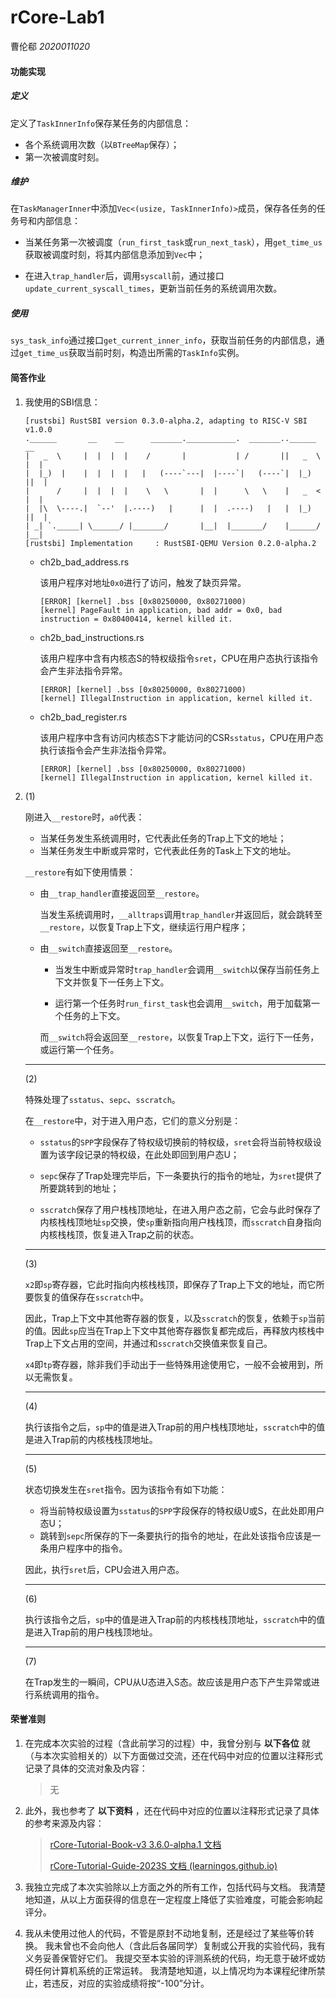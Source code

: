 # rCore-Lab1

曹伦郗 *2020011020*

#### 功能实现

##### 定义

定义了`TaskInnerInfo`保存某任务的内部信息：

- 各个系统调用次数（以`BTreeMap`保存）；
- 第一次被调度时刻。

##### 维护

在`TaskManagerInner`中添加`Vec<(usize, TaskInnerInfo)>`成员，保存各任务的任务号和内部信息：

- 当某任务第一次被调度（`run_first_task`或`run_next_task`），用`get_time_us`获取被调度时刻，将其内部信息添加到`Vec`中；

- 在进入`trap_handler`后，调用`syscall`前，通过接口`update_current_syscall_times`，更新当前任务的系统调用次数。

##### 使用

`sys_task_info`通过接口`get_current_inner_info`，获取当前任务的内部信息，通过`get_time_us`获取当前时刻，构造出所需的`TaskInfo`实例。

#### 简答作业

1. 我使用的SBI信息：

   ```
   [rustsbi] RustSBI version 0.3.0-alpha.2, adapting to RISC-V SBI v1.0.0
   .______       __    __      _______.___________.  _______..______   __
   |   _  \     |  |  |  |    /       |           | /       ||   _  \ |  |
   |  |_)  |    |  |  |  |   |   (----`---|  |----`|   (----`|  |_)  ||  |
   |      /     |  |  |  |    \   \       |  |      \   \    |   _  < |  |
   |  |\  \----.|  `--'  |.----)   |      |  |  .----)   |   |  |_)  ||  |
   | _| `._____| \______/ |_______/       |__|  |_______/    |______/ |__|
   [rustsbi] Implementation     : RustSBI-QEMU Version 0.2.0-alpha.2
   ```

   - ch2b_bad_address.rs

     该用户程序对地址`0x0`进行了访问，触发了缺页异常。

     ```
     [ERROR] [kernel] .bss [0x80250000, 0x80271000)
     [kernel] PageFault in application, bad addr = 0x0, bad instruction = 0x80400414, kernel killed it.
     ```

   - ch2b_bad_instructions.rs

     该用户程序中含有内核态S的特权级指令`sret`，CPU在用户态执行该指令会产生非法指令异常。

     ```
     [ERROR] [kernel] .bss [0x80250000, 0x80271000)
     [kernel] IllegalInstruction in application, kernel killed it.
     ```

   - ch2b_bad_register.rs

     该用户程序中含有访问内核态S下才能访问的CSR`sstatus`，CPU在用户态执行该指令会产生非法指令异常。
     
     ```
     [ERROR] [kernel] .bss [0x80250000, 0x80271000)
     [kernel] IllegalInstruction in application, kernel killed it.
     ```

2. (1)

   刚进入`__restore`时，`a0`代表：

   - 当某任务发生系统调用时，它代表此任务的Trap上下文的地址；
   - 当某任务发生中断或异常时，它代表此任务的Task上下文的地址。

   `__restore`有如下使用情景：

   - 由`__trap_handler`直接返回至`__restore`。

     当发生系统调用时，`__alltraps`调用`trap_handler`并返回后，就会跳转至`__restore`，以恢复Trap上下文，继续运行用户程序；

   - 由`__switch`直接返回至`__restore`。

     - 当发生中断或异常时`trap_handler`会调用`__switch`以保存当前任务上下文并恢复下一任务上下文。

     - 运行第一个任务时`run_first_task`也会调用`__switch`，用于加载第一个任务的上下文。
     
     而`__switch`将会返回至`__restore`，以恢复Trap上下文，运行下一任务，或运行第一个任务。

   ---

   (2)

   特殊处理了`sstatus`、`sepc`、`sscratch`。

   在`__restore`中，对于进入用户态，它们的意义分别是：

   - `sstatus`的`SPP`字段保存了特权级切换前的特权级，`sret`会将当前特权级设置为该字段记录的特权级，在此处即回到用户态U；

   - `sepc`保存了Trap处理完毕后，下一条要执行的指令的地址，为`sret`提供了所要跳转到的地址；

   - `sscratch`保存了用户栈栈顶地址，在进入用户态之前，它会与此时保存了内核栈栈顶地址`sp`交换，使`sp`重新指向用户栈栈顶，而`sscratch`自身指向内核栈栈顶，恢复进入Trap之前的状态。

   ---

   (3)

   `x2`即`sp`寄存器，它此时指向内核栈栈顶，即保存了Trap上下文的地址，而它所要恢复的值保存在`sscratch`中。

   因此，Trap上下文中其他寄存器的恢复，以及`sscratch`的恢复，依赖于`sp`当前的值。因此`sp`应当在Trap上下文中其他寄存器恢复都完成后，再释放内核栈中Trap上下文占用的空间，并通过和`sscratch`交换值来恢复自己。

   `x4`即`tp`寄存器，除非我们手动出于一些特殊用途使用它，一般不会被用到，所以无需恢复。

   ---

   (4)

   执行该指令之后，`sp`中的值是进入Trap前的用户栈栈顶地址，`sscratch`中的值是进入Trap前的内核栈栈顶地址。

   ---

   (5)

   状态切换发生在`sret`指令。因为该指令有如下功能：

   - 将当前特权级设置为`sstatus`的`SPP`字段保存的特权级U或S，在此处即用户态U；
   - 跳转到`sepc`所保存的下一条要执行的指令的地址，在此处该指令应该是一条用户程序中的指令。

   因此，执行`sret`后，CPU会进入用户态。

   ---

   (6)

   执行该指令之后，`sp`中的值是进入Trap前的内核栈栈顶地址，`sscratch`中的值是进入Trap前的用户栈栈顶地址。

   ---

   (7)

   在Trap发生的一瞬间，CPU从U态进入S态。故应该是用户态下产生异常或进行系统调用的指令。

#### 荣誉准则

1. 在完成本次实验的过程（含此前学习的过程）中，我曾分别与 **以下各位** 就（与本次实验相关的）以下方面做过交流，还在代码中对应的位置以注释形式记录了具体的交流对象及内容：

   > 无

2. 此外，我也参考了 **以下资料** ，还在代码中对应的位置以注释形式记录了具体的参考来源及内容：

   > [rCore-Tutorial-Book-v3 3.6.0-alpha.1 文档](https://learningos.github.io/rCore-Tutorial-Book-v3/index.html#)
   >
   > [rCore-Tutorial-Guide-2023S 文档 (learningos.github.io)](https://learningos.github.io/rCore-Tutorial-Guide-2023S/index.html)

3. 我独立完成了本次实验除以上方面之外的所有工作，包括代码与文档。 我清楚地知道，从以上方面获得的信息在一定程度上降低了实验难度，可能会影响起评分。

4. 我从未使用过他人的代码，不管是原封不动地复制，还是经过了某些等价转换。 我未曾也不会向他人（含此后各届同学）复制或公开我的实验代码，我有义务妥善保管好它们。 我提交至本实验的评测系统的代码，均无意于破坏或妨碍任何计算机系统的正常运转。 我清楚地知道，以上情况均为本课程纪律所禁止，若违反，对应的实验成绩将按“-100”分计。
